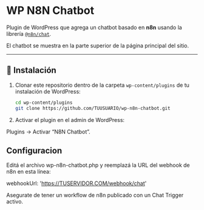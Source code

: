 # WP N8N Chatbot

Plugin de WordPress que agrega un chatbot basado en **n8n** usando la librería [`@n8n/chat`](https://www.npmjs.com/package/@n8n/chat).

El chatbot se muestra en la parte superior de la página principal del sitio.

---

## 🚀 Instalación

1. Clonar este repositorio dentro de la carpeta `wp-content/plugins` de tu instalación de WordPress:

   ```bash
   cd wp-content/plugins
   git clone https://github.com/TUUSUARIO/wp-n8n-chatbot.git
   
2. Activar el plugin en el admin de WordPress:

Plugins → Activar “N8N Chatbot”.


## Configuracion

Editá el archivo wp-n8n-chatbot.php y reemplazá la URL del webhook de n8n en esta línea:

webhookUrl: 'https://TUSERVIDOR.COM/webhook/chat'


Asegurate de tener un workflow de n8n publicado con un Chat Trigger activo.